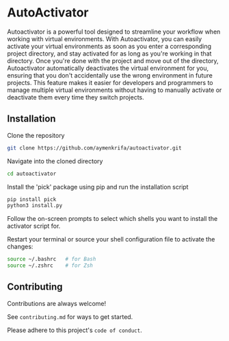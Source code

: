 
# AutoActivator

Autoactivator is a powerful tool designed to streamline your workflow when working with virtual environments. With Autoactivator, you can easily activate your virtual environments as soon as you enter a corresponding project directory, and stay activated for as long as you're working in that directory. Once you're done with the project and move out of the directory, Autoactivator automatically deactivates the virtual environment for you, ensuring that you don't accidentally use the wrong environment in future projects. This feature makes it easier for developers and programmers to manage multiple virtual environments without having to manually activate or deactivate them every time they switch projects.

## Installation

Clone the repository

```bash
git clone https://github.com/aymenkrifa/autoactivator.git
```

Navigate into the cloned directory

```bash
cd autoactivator
```

Install the 'pick' package using pip and run the installation script

```bash
pip install pick
python3 install.py
```

Follow the on-screen prompts to select which shells you want to install the activator script for.

Restart your terminal or source your shell configuration file to activate the changes:

```bash
source ~/.bashrc   # for Bash
source ~/.zshrc    # for Zsh
```

## Contributing

Contributions are always welcome!

See `contributing.md` for ways to get started.

Please adhere to this project's `code of conduct`.
